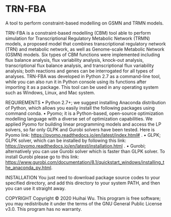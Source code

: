 # TRN-FBA
A tool to perform constraint-based modelling on GSMN and TRMN models.

TRN-FBA is a constraint-based modelling (CBM) tool able to perform simulation for Transcriptional Regulatory Metabolic Network (TRMN) models, a proposed model that combines transcriptional regulatory network (TRN) and metabolic network, as well as Genome-scale Metabolic Network (GSMN) models. Six types of CBM functions were implemented including flux balance analysis, flux variability analysis, knock-out analysis, transcriptional flux balance analysis, and transcriptional flux variability analysis; both reactions and genes can be interrogated for all types of analyses. TRN-FBA was developed in Python 2.7 as a command-line tool, while you can also run it in Python console using its functions after importing it as a package. This tool can be used in any operating system such as Windows, Linux, and Mac system.

REQUIREMENTS
•	Python 2.7+; we suggest installing Anaconda distribution of Python, which allows you easily install the following packages using command conda.
•	Pyomo; it is a Python-based, open-source optimization modelling language with a diverse set of optimization capabilities. We applied Pyomo for building linear programming models and access the LP solvers, so far only GLPK and Gurobi solvers have been tested. Here is Pyomo link: https://pyomo.readthedocs.io/en/latest/index.html# .
•	GLPK; GLPK solver, which can be installed by following this link: https://pyomo.readthedocs.io/en/latest/installation.html .
•	Gurobi; alternatively you can use Gurobi solver which is faster than GLPK solver. To install Gurobi please go to this link: https://www.gurobi.com/documentation/8.1/quickstart_windows/installing_the_anaconda_py.html.


INSTALLATION
You just need to download package source codes to your specified directory, and add this directory to your system PATH, and then you can use it straight away.


COPYRIGHT
Copyright © 2020 Huihai Wu. This program is free software; you may redistribute it under the terms of the GNU General Public License v3.0. This program has no warranty.
